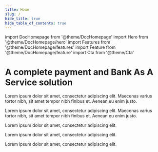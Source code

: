 ```yaml
---
title: Home
slug: /
hide_title: true
hide_table_of_contents: true
---
```


import DocHomepage from '@theme/DocHomepage'
import Hero from '@theme/DocHomepage/hero'
import Features from '@theme/DocHomepage/features'
import Feature from '@theme/DocHomepage/feature'
import Cta from '@theme/Cta'

<DocHomepage>

<!-- HERO -->

<Hero>

# A complete payment and Bank As A Service solution

Lorem ipsum dolor sit amet, consectetur adipiscing elit. Maecenas varius tortor nibh, sit amet tempor nibh finibus et. Aenean eu enim justo.

Lorem ipsum dolor sit amet, consectetur adipiscing elit. Maecenas varius tortor nibh, sit amet tempor nibh finibus et. Aenean eu enim justo.

<Cta
  context="hero"
  ui="button"
  link="docs/get-started/doc1"
  label="Get started"
/>

</Hero>

<!-- FEATURES -->

<Features>

<!-- Feature 1 -->

<Feature title="Easy to integrate card order" icon="cb">

Lorem ipsum dolor sit amet, consectetur adipiscing elit.

<Cta
  context="feature"
  ui="inline"
  link="docs/get-started/doc1"
  label="Get started"
/>

</Feature>

<!-- Feature 2 -->

<Feature title="Discover our payment solution" icon="payment">

Lorem ipsum dolor sit amet, consectetur adipiscing elit.

<Cta
  context="feature"
  ui="inline"
  link="docs/get-started/doc1"
  label="Get started"
/>

</Feature>

<!-- Feature 3 -->

<Feature title="Delegate your customer KYC" icon="kyc">

Lorem ipsum dolor sit amet, consectetur adipiscing elit.

<Cta
  context="feature"
  ui="inline"
  link="docs/get-started/doc1"
  label="Get started"
/>

</Feature>

</Features>

</DocHomepage>
